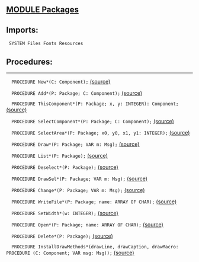 
## [MODULE Packages](https://github.com/io-core/Mod/blob/main/Packages.Mod)

  ## Imports:
` SYSTEM Files Fonts Resources`

## Procedures:
---

`  PROCEDURE New*(C: Component);` [(source)](https://github.com/io-core/Mod/blob/main/Packages.Mod#L76)


`  PROCEDURE Add*(P: Package; C: Component);` [(source)](https://github.com/io-core/Mod/blob/main/Packages.Mod#L80)


`  PROCEDURE ThisComponent*(P: Package; x, y: INTEGER): Component;` [(source)](https://github.com/io-core/Mod/blob/main/Packages.Mod#L85)


`  PROCEDURE SelectComponent*(P: Package; C: Component);` [(source)](https://github.com/io-core/Mod/blob/main/Packages.Mod#L92)


`  PROCEDURE SelectArea*(P: Package; x0, y0, x1, y1: INTEGER);` [(source)](https://github.com/io-core/Mod/blob/main/Packages.Mod#L97)


`  PROCEDURE Draw*(P: Package; VAR m: Msg);` [(source)](https://github.com/io-core/Mod/blob/main/Packages.Mod#L111)


`  PROCEDURE List*(P: Package);` [(source)](https://github.com/io-core/Mod/blob/main/Packages.Mod#L118)


`  PROCEDURE Deselect*(P: Package);` [(source)](https://github.com/io-core/Mod/blob/main/Packages.Mod#L133)


`  PROCEDURE DrawSel*(P: Package; VAR m: Msg);` [(source)](https://github.com/io-core/Mod/blob/main/Packages.Mod#L139)


`  PROCEDURE Change*(P: Package; VAR m: Msg);` [(source)](https://github.com/io-core/Mod/blob/main/Packages.Mod#L148)


`  PROCEDURE WriteFile*(P: Package; name: ARRAY OF CHAR);` [(source)](https://github.com/io-core/Mod/blob/main/Packages.Mod#L159)


`  PROCEDURE SetWidth*(w: INTEGER);` [(source)](https://github.com/io-core/Mod/blob/main/Packages.Mod#L167)


`  PROCEDURE Open*(P: Package; name: ARRAY OF CHAR);` [(source)](https://github.com/io-core/Mod/blob/main/Packages.Mod#L172)


`  PROCEDURE Delete*(P: Package);` [(source)](https://github.com/io-core/Mod/blob/main/Packages.Mod#L189)


`  PROCEDURE InstallDrawMethods*(drawLine, drawCaption, drawMacro: PROCEDURE (C: Component; VAR msg: Msg));` [(source)](https://github.com/io-core/Mod/blob/main/Packages.Mod#L208)

